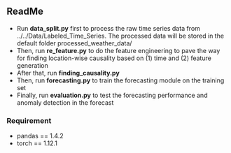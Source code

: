## ReadMe

- Run __data_split.py__ first to process the raw time series data from ../../Data/Labeled_Time_Series. The processed data will be stored in the default folder processed_weather_data/
- Then, run __re_feature.py__ to do the feature engineering to pave the way for finding location-wise causality based on (1) time and (2) feature generation
- After that, run __finding_causality.py__
- Then, run __forecasting.py__ to train the forecasting module on the training set
- Finally, run __evaluation.py__ to test the forecasting performance and anomaly detection in the forecast

### Requirement
- pandas == 1.4.2
- torch == 1.12.1
